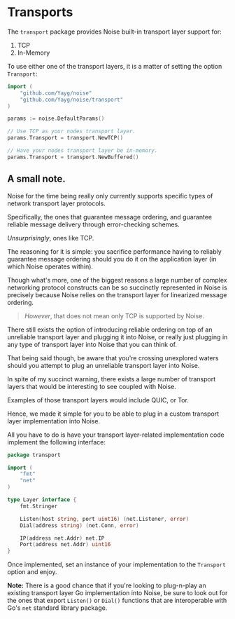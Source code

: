 # Transports

The `transport` package provides Noise built-in transport layer support for:

1. TCP
2. In-Memory

To use either one of the transport layers, it is a matter of setting the option `Transport`:

```go
import (
	"github.com/Yayg/noise"
	"github.com/Yayg/noise/transport"
)

params := noise.DefaultParams()

// Use TCP as your nodes transport layer.
params.Transport = transport.NewTCP()

// Have your nodes transport layer be in-memory.
params.Transport = transport.NewBuffered()
```

## A small note.

Noise for the time being really only currently supports specific types of network transport layer protocols.

Specifically, the ones that guarantee message ordering, and guarantee reliable message delivery through error-checking schemes.

_Unsurprisingly_, ones like TCP.

The reasoning for it is simple: you sacrifice performance having to reliably guarantee message ordering should you do it on the application layer (in which Noise operates within).

Though what's more, one of the biggest reasons a large number of complex networking protocol constructs can be so succinctly represented in Noise is precisely because Noise relies on the transport layer for linearized message ordering.

> _However_, that does not mean only TCP is supported by Noise.

There still exists the option of introducing reliable ordering on top of an unreliable transport layer and plugging it into Noise, or really just plugging in any type of transport layer into Noise that you can think of.

That being said though, be aware that you're crossing unexplored waters should you attempt to plug an unreliable transport layer into Noise. 

In spite of my succinct warning, there exists a large number of transport layers that would be interesting to see coupled with Noise.

Examples of those transport layers would include QUIC, or Tor.

Hence, we made it simple for you to be able to plug in a custom transport layer implementation into Noise.

All you have to do is have your transport layer-related implementation code implement the following interface:

```go
package transport

import (
	"fmt"
	"net"
)

type Layer interface {
	fmt.Stringer

	Listen(host string, port uint16) (net.Listener, error)
	Dial(address string) (net.Conn, error)

	IP(address net.Addr) net.IP
	Port(address net.Addr) uint16
}
```

Once implemented, set an instance of your implementation to the `Transport` option and enjoy.

**Note:** There is a good chance that if you're looking to plug-n-play an existing transport layer Go implementation into Noise, be sure to look out for the ones that export `Listen()` or `Dial()` functions that are interoperable with Go's `net` standard library package.